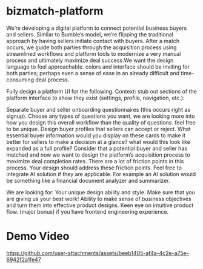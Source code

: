 # bizmatch-platform

We’re developing a digital platform to connect potential business buyers and sellers. Similar to Bumble’s model, we’re flipping the traditional approach by having sellers initiate contact with buyers. After a match occurs, we guide both parties through the acquisition process using streamlined workflows and platform tools to modernize a very manual process and ultimately maximize deal success.We want the design language to feel approachable. colors and interface should be inviting for both parties; perhaps even a sense of ease in an already difficult and time-consuming deal process.

Fully design a platform UI for the following. Context: stub out sections of the platform interface to show they exist (settings, profile, navigation, etc.):

Separate buyer and seller onboarding questionnaires (this occurs right as signup). Choose any types of questions you want, we are looking more into how you design this overall workflow than the quality of questions. feel free to be unique.
Design buyer profiles that sellers can accept or reject. What essential buyer information would you display on these cards to make it better for sellers to make a decision at a glance? what would this look like expanded as a full profile?
Consider that a potential buyer and seller has matched and now we want to design the platform’s acquisition process to maximize deal completion rates. There are a lot of friction points in this process. Your design should address these friction points. Feel free to integrate AI solution if they are applicable.
For example an AI solution would be something like a financial document analyzer and summarizer.

We are looking for:
Your unique design ability and style. Make sure that you are giving us your best work!
Ability to make sense of business objectives and turn them into effective product designs.
Keen eye on intuitive product flow.
(major bonus) if you have frontend engineering experience.

# Demo Video

https://github.com/user-attachments/assets/beeb1405-af4a-4c2e-a75e-6942f2a1fe47


